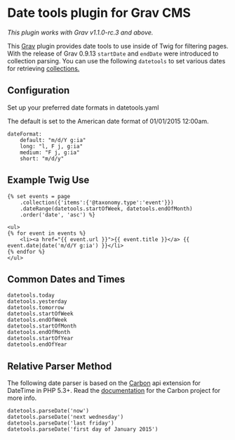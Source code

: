 # Date tools plugin for Grav CMS

*This plugin works with Grav v1.1.0-rc.3 and above.*

This [Grav](http://getgrav.org) plugin provides date tools to use inside of Twig for filtering pages. With the release of Grav 0.9.13 `startDate` and `endDate` were introduced to collection parsing. You can use the following `datetools` to set various dates for retrieving [collections.](http://learn.getgrav.org/content/collections) 

## Configuration

Set up your preferred date formats in datetools.yaml

The default is set to the American date format of 01/01/2015 12:00am.

```
dateFormat: 
    default: "m/d/Y g:ia"
    long: "l, F j, g:ia"
    medium: "F j, g:ia"
    short: "m/d/y"
```

## Example Twig Use

```
{% set events = page
    .collection({'items':{'@taxonomy.type':'event'}})
    .dateRange(datetools.startOfWeek, datetools.endOfMonth)
    .order('date', 'asc') %}

<ul>
{% for event in events %}
    <li><a href="{{ event.url }}">{{ event.title }}</a> {{ event.date|date('m/d/Y g:ia') }}</li>
{% endfor %}
</ul>
```

## Common Dates and Times

```
datetools.today
datetools.yesterday
datetools.tomorrow
datetools.startOfWeek
datetools.endOfWeek
datetools.startOfMonth
datetools.endOfMonth
datetools.startOfYear
datetools.endOfYear
```

## Relative Parser Method

The following date parser is based on the [Carbon](https://github.com/briannesbitt/Carbon) api extension for DateTime in PHP 5.3+. Read the [documentation](https://github.com/briannesbitt/Carbon#carbon) for the Carbon project for more info.

```
datetools.parseDate('now')
datetools.parseDate('next wednesday')
datetools.parseDate('last friday')
datetools.parseDate('first day of January 2015')
```